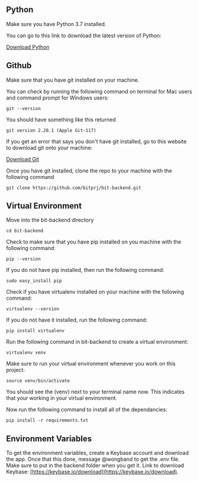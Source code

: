 ## Python

Make sure you have Python 3.7 installed.

You can go to this link to download the latest version of Python: 

[Download Python](https://www.python.org/downloads/)

## Github

Make sure that you have git installed on your machine.

You can check by running the following command on terminal for Mac users and command prompt for Windows users:

    git --version

You should have something like this returned

    git version 2.20.1 (Apple Git-117)

If you get an error that says you don't have git installed, go to this website to download git onto your machine:

[Download Git](https://git-scm.com/downloads)

Once you have git installed, clone the repo to your machine with the following command

    git clone https://github.com/bitprj/bit-backend.git

## Virtual Environment

Move into the bit-backend directory

    cd bit-backend

Check to make sure that you have pip installed on you machine with the following command:

    pip --version

If you do not have pip installed, then run the following command:

    sudo easy_install pip

Check if you have virtualenv installed on your machine with the following command:

    virtualenv --version

If you do not have it installed, run the following command:

    pip install virtualenv

Run the following command in bit-backend to create a virtual environment:

    virtualenv venv

Make sure to run your virtual environment whenever you work on this project:

    source venv/bin/activate

You should see the (venv) next to your terminal name now. This indicates that your working in your virtual environment.

Now run the following command to install all of the dependancies:

    pip install -r requirements.txt

## Environment Variables

To get the environment variables, create a Keybase account and download the app. Once that this done, message @wongband to get the .env file. Make sure to put in the backend folder when you get it. Link to download Keybase: [https://keybase.io/download](https://keybase.io/download).
